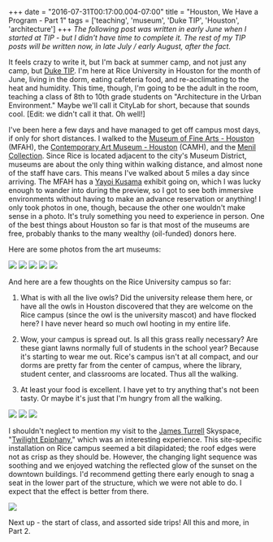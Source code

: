 +++
date = "2016-07-31T00:17:00.004-07:00"
title = "Houston, We Have a Program - Part 1"
tags = ['teaching', 'museum', 'Duke TIP', 'Houston', 'architecture']
+++
*The following post was written in early June when I started at TIP - but I didn't have time to complete it.  The rest of my TIP posts will be written now, in late July / early August, after the fact.*

It feels crazy to write it, but I'm back at summer camp, and not just any camp, but [Duke TIP](https://tip.duke.edu/).  I'm here at Rice University in Houston for the month of June, living in the dorm, eating cafeteria food, and re-acclimating to the heat and humidity.  This time, though, I'm going to be the adult in the room, teaching a class of 8th to 10th grade students on "Architecture in the Urban Environment."  Maybe we'll call it CityLab for short, because that sounds cool.  [Edit: we didn't call it that.  Oh well!]

I've been here a few days and have managed to get off campus most days, if only for short distances.  I walked to the [Museum of Fine Arts - Houston](https://www.mfah.org/) (MFAH), the [Contemporary Art Museum - Houston](http://camh.org/) (CAMH), and the [Menil Collection](https://www.menil.org/).  Since Rice is located adjacent to the city's Museum District, museums are about the only thing within walking distance, and almost none of the staff have cars.  This means I've walked about 5 miles a day since arriving.  The MFAH has a [Yayoi Kusama](https://en.wikipedia.org/wiki/Yayoi_Kusama) exhibit going on, which I was lucky enough to wander into during the preview, so I got to see both immersive environments without having to make an advance reservation or anything!  I only took photos in one, though, because the other one wouldn't make sense in a photo.  It's truly something you need to experience in person.  One of the best things about Houston so far is that most of the museums are free, probably thanks to the many wealthy (oil-funded) donors here.

Here are some photos from the art museums:

<img src="https://1.bp.blogspot.com/-Xy6wbcvZWxM/V2tRmE1kr3I/AAAAAAAAJ-c/snjbXli1-foZsEySttKyZ9CWLTwcEx2DACKgB/s1600/IMG_20160609_190018.jpg"/>

<img src="https://3.bp.blogspot.com/-8g6BrA-GpP4/V2tRmJ0mICI/AAAAAAAAJ-c/wkzd1ksA4G0P3MHDj_xZBxfw0D-rV-MGwCKgB/s1600/IMG_20160609_183209.jpg"/>

<img src="https://3.bp.blogspot.com/-qHY3zZuA_mk/V52kMEip8FI/AAAAAAAAKWo/w70zaj3HhME3ueFrChvzujbYesWeFoyBACKgB/s1600/IMG_20160623_191126.jpg"/>

<img src="https://2.bp.blogspot.com/-nPD1cdunRGs/V52kMJEIpQI/AAAAAAAAKWo/Uwl9nKuGDzE9O71-VUmxzO0nhEjdYPu-gCKgB/s1600/IMG_20160623_192642.jpg"/>

<img src="https://1.bp.blogspot.com/-PLjQ7f6N8y0/V2tRmMvpRmI/AAAAAAAAJ-c/JnK_-Msic0A9mAx7msPVU2AHPUBsPSYGACKgB/s1600/IMG_20160611_140933.jpg"/>

And here are a few thoughts on the Rice University campus so far:

1.  What is with all the live owls?  Did the university release them here, or have all the owls in Houston discovered that they are welcome on the Rice campus (since the owl is the university mascot) and have flocked here?  I have never heard so much owl hooting in my entire life.

2.  Wow, your campus is spread out.  Is all this grass really necessary?  Are these giant lawns normally full of students in the school year?  Because it's starting to wear me out.  Rice's campus isn't at all compact, and our dorms are pretty far from the center of campus, where the library, student center, and classrooms are located.  Thus all the walking.

3.  At least your food is excellent.  I have yet to try anything that's not been tasty.  Or maybe it's just that I'm hungry from all the walking.

<img src="https://3.bp.blogspot.com/--F-kIh7tG7g/V2tRmFuwqcI/AAAAAAAAJ-c/U71nduZO0Ms10oiyNwDeWSspHDohaAaoACKgB/s1600/IMG_20160607_154431.jpg"/>

<img src="https://2.bp.blogspot.com/-vF2xCDFMqnE/V2tRmPjqAyI/AAAAAAAAJ-c/CReBuKLSJ-I85nLKysEcRrKjY7zoYMixgCKgB/s1600/IMG_20160607_154926.jpg"/>

<img src="https://1.bp.blogspot.com/-ZR3jh9T2gs8/V2tRmBZwNhI/AAAAAAAAJ-c/fB2ZFuawvAUE2CeZpRv3KOACxy-irP9IwCKgB/s1600/IMG_20160607_155030.jpg"/>

I shouldn't neglect to mention my visit to the [James Turrell](https://en.wikipedia.org/wiki/James_Turrell) Skyspace, "[Twilight Epiphany](http://skyspace.rice.edu/)," which was an interesting experience.  This site-specific installation on Rice campus seemed a bit dilapidated; the roof edges were not as crisp as they should be.  However, the changing light sequence was soothing and we enjoyed watching the reflected glow of the sunset on the downtown buildings.  I'd recommend getting there early enough to snag a seat in the lower part of the structure, which we were not able to do.  I expect that the effect is better from there.

<img src="https://4.bp.blogspot.com/-WbgEI5r_i8k/V2tRmCwJgZI/AAAAAAAAJ-c/IiIDudQe92UL9MgGR62zdxRS5iEybpS7QCPcB/s1600/IMG_20160609_205206.jpg"/>

Next up - the start of class, and assorted side trips!  All this and more, in Part 2.
